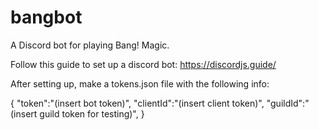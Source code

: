 # bangbot
A Discord bot for playing Bang! Magic.

Follow this guide to set up a discord bot: https://discordjs.guide/

After setting up, make a tokens.json file with the following info:

{
    "token":"(insert bot token)",
    "clientId":"(insert client token)",
    "guildId":"(insert guild token for testing)",
}
